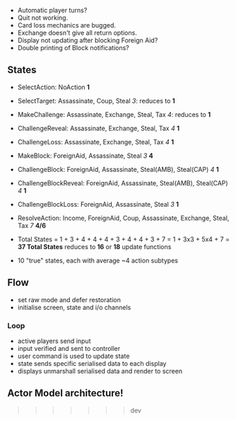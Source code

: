 - Automatic player turns?
- Quit not working.
- Card loss mechanics are bugged.
- Exchange doesn't give all return options.
- Display not updating after blocking Foreign Aid?
- Double printing of Block notifications?

## States
- SelectAction: NoAction    **1**
- SelectTarget: Assassinate, Coup, Steal *3*: reduces to **1**
- MakeChallenge: Assassinate, Exchange, Steal, Tax *4*: reduces to **1**
- ChallengeReveal: Assassinate, Exchange, Steal, Tax    *4* **1**
- ChallengeLoss: Assassinate, Exchange, Steal, Tax  *4* **1**
- MakeBlock: ForeignAid, Assassinate, Steal             *3* **4**
- ChallengeBlock: ForeignAid, Assassinate, Steal(AMB), Steal(CAP) *4* **1**
- ChallengeBlockReveal: ForeignAid, Assassinate, Steal(AMB), Steal(CAP) *4* **1**
- ChallengeBlockLoss: ForeignAid, Assassinate, Steal        *3* **1**
- ResolveAction: Income, ForeignAid, Coup, Assassinate, Exchange, Steal, Tax *7* **4/6**

- Total States = 1 + 3 + 4 + 4 + 4 + 3 + 4 + 4 + 3 + 7
               = 1 + 3x3 + 5x4 + 7
               = **37 Total States** reduces to **16** or **18** update functions

- 10 "true" states, each with average ~4 action subtypes

## Flow
- set raw mode and defer restoration
- initialise screen, state and i/o channels
### Loop
- active players send input
- input verified and sent to controller
- user command is used to update state
- state sends specific serialised data to each display
- displays unmarshall serialised data and render to screen

## Actor Model architecture!
>>>>>>> dev
